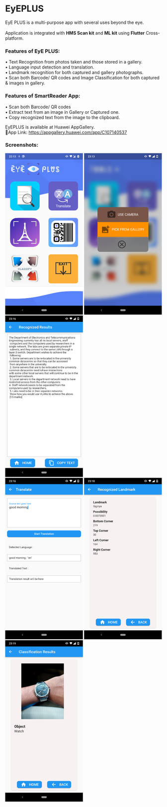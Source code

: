 # EyEPLUS

EyE PLUS is a multi-purpose app with several uses beyond the eye.\
<br>
Application is integrated with **HMS Scan kit** and **ML kit** using **Flutter** Cross-platform.

### Features of EyE PLUS: 
 • Text Recognition from photos taken and those stored in a gallery.\
 • Language input detection and translation.\
 • Landmark recognition for both captured and gallery photographs.\
 • Scan both Barcode/ QR codes and Image Classification for both captured & images in gallery.

### Features of SmartReader App:
 • Scan both Barcode/ QR codes\
 • Extract text from an image in Gallery or Captured    one.\
 • Copy recognized text from the image to the clipboard.
 
EyEPLUS is available at Huawei AppGallery.\
📱App Link: https://appgallery.huawei.com/app/C107140537 

### Screenshots:
<img src="https://github.com/Dulaj-Kavinda/EyE_PLUS/blob/main/Screenshots/1.png" width="250" height="520"/> <img src="https://github.com/Dulaj-Kavinda/EyE_PLUS/blob/main/Screenshots/2.png" width="250" height="520"/> <img src="https://github.com/Dulaj-Kavinda/EyE_PLUS/blob/main/Screenshots/3.png" width="250" height="520"/>
<br>
<img src="https://github.com/Dulaj-Kavinda/EyE_PLUS/blob/main/Screenshots/4.png" width="250" height="520"/> <img src="https://github.com/Dulaj-Kavinda/EyE_PLUS/blob/main/Screenshots/5.png" width="250" height="520"/> <img src="https://github.com/Dulaj-Kavinda/EyE_PLUS/blob/main/Screenshots/6.png" width="250" height="520"/>
